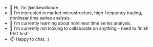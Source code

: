 - 👋 Hi, I’m @mikewillcode
- 👀 I’m interested in market microstructure, high-frequency trading, nonlinear time series analysis.
- 🌱 I’m currently learning about nonlinear time series analysis.
- 💞️ I’m currently not looking to collaborate on anything - need to finish PhD first!
- 📫 Happy to chat. :)

<!---
mikewillcode/mikewillcode is a ✨ special ✨ repository because its `README.md` (this file) appears on your GitHub profile.
You can click the Preview link to take a look at your changes.
--->
